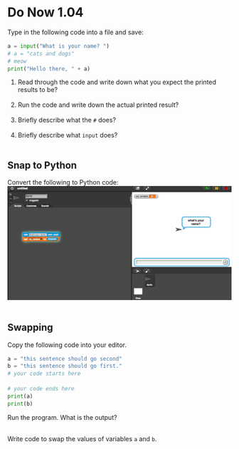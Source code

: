 # Do Now 1.04
Type in the following code into a file and save: 

```python
a = input("What is your name? ")
# a = "cats and dogs"
# meow
print("Hello there, " + a)
```

1. Read through the code and write down what you expect the printed results to be?
<br><br>
2. Run the code and write down the actual printed result?
<br><br>
3. Briefly describe what the `#` does? 
<br><br>
4. Briefly describe what `input` does?
<br><br>

## Snap to Python
Convert the following to Python code:
![Snap Input](snap_input.png)
<br>
<br>

## Swapping
Copy the following code into your editor. 

```python
a = "this sentence should go second"
b = "this sentence should go first."  
# your code starts here

# your code ends here
print(a)
print(b)
```

Run the program. What is the output? 
<br><br>

Write code to swap the values of variables `a` and `b`.

